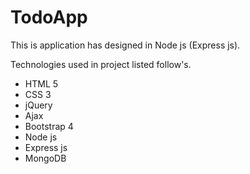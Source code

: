 # TodoApp
This is application has designed in Node js (Express js).


Technologies used in project listed follow's.
- HTML 5
- CSS 3
- jQuery
- Ajax
- Bootstrap 4
- Node js
- Express js
- MongoDB